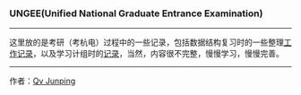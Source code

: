 ### UNGEE(Unified National Graduate Entrance Examination)

----------

这里放的是考研（考杭电）过程中的一些记录，包括数据结构复习时的一些整理[工作记录](./DataStructure/)，以及学习计组时的[记录](./ComputerOrganization/)，当然，内容很不完整，慢慢学习，慢慢完善。






---------

作者：[Qv Junping](https://www.github.com/qvjp "Qv Junping")
